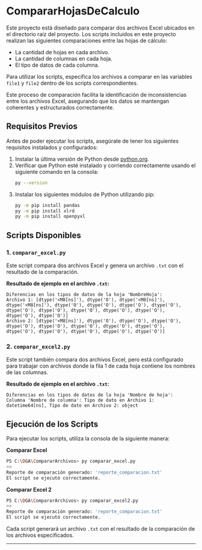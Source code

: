 # CompararHojasDeCalculo
Este proyecto está diseñado para comparar dos archivos Excel ubicados en el directorio raíz del proyecto. Los scripts incluidos en este proyecto realizan las siguientes comparaciones entre las hojas de cálculo:

- La cantidad de hojas en cada archivo.
- La cantidad de columnas en cada hoja.
- El tipo de datos de cada columna.

Para utilizar los scripts, especifica los archivos a comparar en las variables `file1` y `file2` dentro de los scripts correspondientes.

Este proceso de comparación facilita la identificación de inconsistencias entre los archivos Excel, asegurando que los datos se mantengan coherentes y estructurados correctamente.

## Requisitos Previos

Antes de poder ejecutar los scripts, asegúrate de tener los siguientes requisitos instalados y configurados:

1. Instalar la última versión de Python desde [python.org](https://www.python.org/downloads/).
2. Verificar que Python esté instalado y corriendo correctamente usando el siguiente comando en la consola:
   ```bash
   py --version
   ```
3. Instalar los siguientes módulos de Python utilizando pip:
   ```bash
   py -m pip install pandas 
   py -m pip install xlrd
   py -m pip install openpyxl
   ```

## Scripts Disponibles

### 1. `comparar_excel.py`

Este script compara dos archivos Excel y genera un archivo `.txt` con el resultado de la comparación.

**Resultado de ejemplo en el archivo `.txt`:**
```
Diferencias en los tipos de datos de la hoja 'NombreHoja':
Archivo 1: [dtype('<M8[ns]'), dtype('O'), dtype('<M8[ns]'), dtype('<M8[ns]'), dtype('O'), dtype('O'), dtype('O'), dtype('O'), dtype('O'), dtype('O'), dtype('O'), dtype('O'), dtype('O'), dtype('O'), dtype('O')]
Archivo 2: [dtype('<M8[ns]'), dtype('O'), dtype('O'), dtype('O'), dtype('O'), dtype('O'), dtype('O'), dtype('O'), dtype('O'), dtype('O'), dtype('O'), dtype('O'), dtype('O'), dtype('O')]
```

### 2. `comparar_excel2.py`

Este script también compara dos archivos Excel, pero está configurado para trabajar con archivos donde la fila 1 de cada hoja contiene los nombres de las columnas. 

**Resultado de ejemplo en el archivo `.txt`:**
```
Diferencias en los tipos de datos de la hoja 'Nombre de hoja':
Columna 'Nombre de columna': Tipo de dato en Archivo 1: datetime64[ns], Tipo de dato en Archivo 2: object
```

## Ejecución de los Scripts

Para ejecutar los scripts, utiliza la consola de la siguiente manera:

**Comparar Excel**
```bash
PS C:\DGA\CompararArchivos> py comparar_excel.py
>> 
Reporte de comparación generado: 'reporte_comparacion.txt'
El script se ejecutó correctamente.
```

**Comparar Excel 2**
```bash
PS C:\DGA\CompararArchivos> py comparar_excel2.py
>> 
Reporte de comparación generado: 'reporte_comparacion.txt'
El script se ejecutó correctamente.
```

Cada script generará un archivo `.txt` con el resultado de la comparación de los archivos especificados.

---

